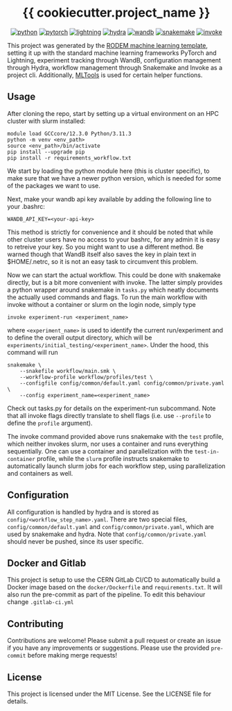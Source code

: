<div align="center">

# {{ cookiecutter.project_name }}

[![python](https://img.shields.io/badge/-Python_3.11-3776AB?logo=python&logoColor=white)](https://www.python.org/)
[![pytorch](https://img.shields.io/badge/-PyTorch_2.1-EE4C2C?logo=pytorch&logoColor=white)](https://pytorch.org/)
[![lightning](https://img.shields.io/badge/-Lightning_2.1-792EE5?logo=lightning&logoColor=white)](https://lightning.ai/)
[![hydra](https://img.shields.io/badge/-Hydra_1.3-89b8cd&logoColor=white)](https://hydra.cc/)
[![wandb](https://img.shields.io/badge/-WandB_0.16-orange?logo=weightsandbiases&logoColor=white)](https://wandb.ai)
[![snakemake](https://img.shields.io/badge/-Snakemake_7.32.4-039475)](https://snakemake.readthedocs.io/)
[![invoke](https://img.shields.io/badge/-Invoke_2.2.0-yellow)](https://www.pyinvoke.org/)
</div>

This project was generated by the [RODEM machine learning template](https://gitlab.cern.ch/rodem/projects/projecttemplate/),
setting it up with the standard machine learning frameworks PyTorch and
Lightning, experiment tracking through WandB, configuration management through
Hydra, workflow management through Snakemake and Invoke as a project cli.
Additionally, [MLTools](https://gitlab.cern.ch/mleigh/mltools/) is used for certain helper functions.

## Usage

After cloning the repo, start by setting up a virtual environment on an HPC
cluster with slurm installed:
```
module load GCCcore/12.3.0 Python/3.11.3
python -m venv <env_path>
source <env_path>/bin/activate
pip install --upgrade pip
pip install -r requirements_workflow.txt
```
We start by loading the python module here (this is cluster specific), to make sure that we have a
newer python version, which is needed for some of the packages we want to use.

Next, make your wandb api key available by adding the following line to your .bashrc:
```
WANDB_API_KEY=<your-api-key>
```
This method is strictly for convenience and it should be noted that while other cluster users have
no access to your bashrc, for any admin it is easy to retreive your key.
So you might want to use a different method.
Be warned though that WandB itself also saves the key in plain text in $HOME/.netrc, so it is not
an easy task to circumvent this problem.

Now we can start the actual workflow.
This could be done with snakemake directly, but is a bit more convenient with invoke.
The latter simply provides a python wrapper around snakemake in `tasks.py` which neatly
documents the actually used commands and flags.
To run the main workflow with invoke without a container or slurm on the login node, simply type
```
invoke experiment-run <experiment_name>
```
where `<experiment_name>` is used to identify the current run/experiment and to define
the overall output directory, which will be `experiments/initial_testing/<experiment_name>`.
Under the hood, this command will run
```
snakemake \
    --snakefile workflow/main.smk \
    --workflow-profile workflow/profiles/test \
    --configfile config/common/default.yaml config/common/private.yaml \
    --config experiment_name=<experiment_name>
```
Check out tasks.py for details on the experiment-run subcommand. Note that all
invoke flags directly translate to shell flags (i.e. use `--profile` to define the
`profile` argument).

The invoke command provided above runs snakemake with the `test` profile, which
neither invokes slurm, nor uses a container and runs everything sequentially.
One can use a container and parallelization with the `test-in-container`
profile, while the `slurm` profile instructs snakemake to automatically launch slurm
jobs for each workflow step, using parallelization and containers as well.

## Configuration

All configuration is handled by hydra and is stored as `config/<workflow_step_name>.yaml`.
There are two special files, `config/common/default.yaml` and `config/common/private.yaml`, which are
used by snakemake and hydra.
Note that `config/common/private.yaml` should never be pushed, since its user specific.

## Docker and Gitlab

This project is setup to use the CERN GitLab CI/CD to automatically build a Docker image based
on the `docker/Dockerfile` and `requirements.txt`.
It will also run the pre-commit as part of the pipeline.
To edit this behaviour change `.gitlab-ci.yml`

## Contributing

Contributions are welcome! Please submit a pull request or create an issue if you have any improvements or suggestions.
Please use the provided `pre-commit` before making merge requests!

## License

This project is licensed under the MIT License. See the LICENSE file for details.

